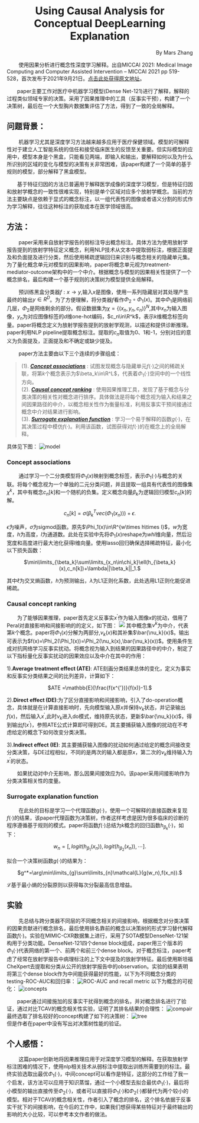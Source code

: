 # <center>Using Causal Analysis for Conceptual DeepLearning Explanation</center>

<p align="right">By Mars Zhang</p>

&emsp;&emsp;
使用因果分析进行概念性深度学习解释。出自MICCAI 2021: Medical Image Computing and Computer Assisted Intervention – MICCAI 2021 pp 519-528，首次发布于2021年9月21日。[<u>点击此处获得原文地址</u>](https://link.springer.com/chapter/10.1007/978-3-030-87199-4_49#citeas)。

&emsp;&emsp;paper主要工作对医疗中机器学习模型(Dense Net-121)进行了解释，解释的过程类似领域专家的决策。采用了因果推理中的工具（反事实干预），构建了一个决策树，最后在一个大型胸片数据集评估了方法，得到了一致的全局解释。


## 问题背景：

&emsp;&emsp;
机器学习尤其是深度学习方法越来越多应用于医疗保健领域。模型的可解释性对于建立人工智能系统的信任和接受临床医生的反馈至关重要。但实际模型的应用中，模型本身是个黑盒，只能看见两端，即输入和输出，要解释如何以及为什么所识别的区域的变化与模型的决策有关非常困难，该paper构建了一个简单的基于规则的模型，部分解释了黑盒模型。

&emsp;&emsp;基于特征归因的方法已普遍用于解释医学成像的深度学习模型，但是特征归因和放射学概念的一致性很难实现，特别是单个区域对应多个放射学概念。当前的方法主要缺点是依赖于显式的概念标注，以一组代表性的图像或者语义分割的形式作为学习解释，往往这种标注的获取成本在医学领域很高。


## 方法：
&emsp;&emsp;
paper采用来自放射学报告的弱标注导出概念标注。具体方法为使用放射学报告提到的放射学特征定义概念，利用NLP技术从文本中提取弱标注，根据正面提及和负面提及进行分类，然后使用稀疏逻辑回归来识别与概念相关的隐藏单元集。为了量化概念单元对模型的因果影响，paper将概念单元视为treatment-mediator-outcome架构中的一个中介。根据概念与模型的因果相关性提供了一个概念排名，最后构建一个基于规则的决策树为模型提供全局解释。

&emsp;&emsp;
预训练黑盒分类器$f:x\rightarrow y$,输入$x$是图像，使用一系列隐藏层对其处理产生最终的输出$y\in R^D$。为了方便理解，将分类器$f$看作$\Phi_2\circ\Phi_1(x)$。其中$\Phi_1$是网络前几层，$\Phi_2$是网络剩余的部分。假设数据集为$\chi=\{(x_n,y_n,c_n)\}^N$,其中$x_n$为输入图像，$y_n$为对应图像标签的$d$维one-hot编码，$c_n\in\R^k$，表示$k$维概念标签向量。paper将概念定义为放射学报告提到的放射学观测，以描述和提供诊断推理。paper利用NLP pipeline提取概念标注。提取的$c_n$取值为0、1和-1，分别对应的意义为负面提及，正面提及和不确定或缺少提及。

&emsp;&emsp;
paper方法主要由以下三个连续的步骤组成：  
>(1). [***Concept associations***](#concept-associations) : 试图发现概念与隐藏单元$f(\cdot)$之间的稀疏关联，将第$k$个概念表示为$\beta_k\in\R^L$，代表着$\Phi_1(\cdot)$空间中的一个线性方向。   
(2). [***Causal concept ranking***](#causal-concept-ranking) : 使用因果推理工具，发现了基于概念与分类决策的相关性对概念进行排序。具体做法是将每个概念视为输入和结果之间因果路径的中介，以概念相关性作为衡量标准，利用反事实干预间接通过概念中介对结果进行影响。  
(3). [***Surrogate explanation function***](#surrogate-explanation-function) : 学习一个易于解释的函数$g(\cdot)$，在其决策过程中模仿$f(\cdot)$。利用该函数，试图获得对$f(\cdot)$的在概念上的全局解释。

具体见下图：
![model](source/model.png)

### Concept associations  
&emsp;&emsp;
通过学习一个二分类模型将$\Phi_1(x)$映射到概念标签，表示$\Phi_1(\cdot)$与概念的关联。将每个概念视为一个单独的二元分类问题，并且提取一组具有代表性的图像集$\chi^k$，其中有概念$c_n[k]$和一个随机的负集。定义概念向量$\beta_k$为逻辑回归模型$c_n[k]$的解。  
<center> 

$c_n[k]=\sigma(\beta_k^T vec(\Phi_1(x_n)))+\epsilon.$ 

</center>

$\epsilon$为噪声，$\sigma$为sigmod函数。原先$\Phi_1(x)\in\R^{w\times h\times l}$，$w$为宽度，$h$为高度，$l$为通道数。此处在实验中先将$\Phi_1(x)$reshape为$whl$维向量，然后沿宽度和高度进行最大池化获得$l$维向量。使用lasso回归确保选择稀疏特征，最小化以下损失函数：<center> 

$\min\limits_{\beta_k}\sum\limits_{x_n\in\chi_k}\ell(h_{\beta_k}(x),c_n[k])+\lambda||\beta_k||_1.$ 

</center>

其中$\ell$为交叉熵函数，$h$为预测输出，$\lambda$为L1正则化系数，此处选用L1正则化能促进稀疏。

### Causal concept ranking
&emsp;&emsp;为了能够因果推理，paper首先定义反事实$x^{'}$作为输入图像$x$的扰动，借用了Peral对直接影响和间接影响的的定义，如下图：
![](./source/直接和间接干扰.png)
其中概念集$\nu^k$为中介，代表第$k$个概念。paper将$\Phi_1(x)$分解为两部分,$\nu_k(x)$和其补集$\bar{\nu_k}(x)$。输出可表示为$f(x)=\Phi_2(\Phi_1(x))=\Phi_2(\nu_k(x),\bar{\nu_k}(x))$。使用条件生成对抗网络学习反事实扰动。将概念视为输入到结果的因果路径中的中介，制定了以下指标量化反事实扰动的因果效应以及中介在其中的作用：  

1).**Average treatment effect (ATE)**: ATE刻画分类结果总体的变化，定义为事实和反事实分类结果之间的比列差异，计算如下：<center> 

$ATE =\mathbb{E}[\frac{f(x^{'})}{f(x)}-1].$ 

</center>   

2).**Direct effect (DE)**:为了区分直接影响和间接影响，引入了do-operation概念，具体就是在计算直接影响时，先向模型输入原$x$并保持$\nu_k$状态，并记录输出$f(x)$，然后输入$x^{'}$,此时$\nu_k$进入do模式，维持原先状态，更新$\bar{\nu_k}(x)$，得到输出$f(x^{'})$，参照ATE公式计算即可得到DE。其主要捕获输入图像的扰动在不考虑给定的概念下如何改变分类决策。

3).**Indirect effect (IE)**: 其主要捕获输入图像的扰动如何通过给定的概念间接改变分类决策，与DE过程相似，不同的是两次的输入都是原$x$，第二次的$\nu_k$维持输入为$x^{'}$的状态。

&emsp;&emsp;如果扰动对中介无影响，那么因果间接效应为0。该paper采用间接影响作为分类决策相关性的度量。

### Surrogate explanation function
&emsp;&emsp;
在此处的目标是学习一个代理函数$g(\cdot)$，使用一个可解释的直接函数来复现$f(\cdot)$的结果，该paper代理函数为决策树，作者这样考虑是因为很多临床的诊断的程序遵循基于规则的模式。paper将函数$f(\cdot)$总结为$k$概念的回归函数$h_{\beta_k}(\cdot)$，如下：<center> 

$w_n=[,logit(h_{\beta_1}(x_n)),logit(h_{\beta_2}(x_n)),\cdots].$ 

</center>   

拟合一个决策树函数$g(\cdot)$的结果为：<center> 

$g^*=\arg\min\limits_{g}\sum\limits_{n}\mathcal{L}(g(w_n),f(x_n)).$ 

</center>   

$\mathcal{L}$基于最小熵的分裂原则以获得每次分裂最高信息增益。

## 实验
&emsp;&emsp;
先总结与跨分类器不同层的不同概念相关的间接影响，根据概念对分类决策的因果贡献进行概念排名，最后使用排名靠前的概念以决策树的形式学习替代解释函数$f(\cdot)$。实验在MIMIC-CXR数据集上进行，采用了SOTA模型DenseNet-121架构用于分类功能。DenseNet-121四个dense block组成，paper用三个版本的$\Phi_1(\cdot)$代表网络的第一个、前两个和前三个dense block。对于概念标注，paper考虑了经常在放射学报告中病理标注的上下文中提及的放射学特征。最后使用斯坦福CheXpert去提取和分类从公开的放射学报告中的observation。实验的结果表明将第三个dense block作为中间能获得最好的性能，以下为不同概念分类的testing-ROC-AUC和回归率：
![ROC-AUC and recall metric](source/ROC-AUC_Recall.png)
以下为概念的可视化：
![concepts](source/concepts.png)

&emsp;&emsp;paper通过间接施加的反事实干扰得到概念的排名，并对概念排名进行了验证，通过对比TCAV的概念相关性实验，证明了其排名结果的合理性：
![compair](source/compair.png)  
最终选取了排名较好的concept构建了如下的决策树：
![tree](source/tree.png)  
但是作者在paper中没有写出对决策树性能的验证。

## 个人感悟：
&emsp;&emsp;
这篇paper创新地将因果推理应用于对深度学习模型的解释。在获取放射学标注困难的情况下，使用nlp相关技术从弱标注中提取出训练所需要到的标注。最终实验选取出最优$\Phi_1(\cdot)$，中间concept可以看作是特征，这部分的工作给了我一个启发，该方法可以应用于知识蒸馏，通过一个小模型去拟合最优$\Phi_1(\cdot)$，最后将小模型的输出直接传至$\Phi_2(\cdot)$，或者可以直接将$\Phi_1(\cdot)$和$\Phi_2(\cdot)$都替代为两个较小的模型。相对于TCAV的概念相关性，作者引入了概念的排名，这个排名依据于反事实干扰下的间接影响，在今后的工作中，如果我们想获得某些特征对于最终输出的影响的大小比较，可以参考本文作者的做法。